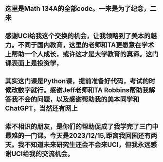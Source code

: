 ## 这里是Math 134A的全部code。一来是为了纪念，二来

## 感谢UCI给我这个交换的机会，让我领略到了美本的魅力。不同于国内教育，这里的老师和TA更愿意在学术上帮助一个人成长，或许这才是大学教育的真谛。这门课表面上是投资学，
## 其实这门课是Python课，提前准备好代码，考试的时候改数字就行。感谢Jeff老师和TA Robbins帮助我解答我不会的问题，以及感谢帮助我的美本同学和ChatGPT，当然还有网上
## 素不相识的朋友，是你们的帮助促成了我学完了三门中最难的一门课。今天是2023/12/15,距离我回国还有两天。我不知道未来研究生还会不会来UCI，但我永远感谢UCI给我的交流机会。

